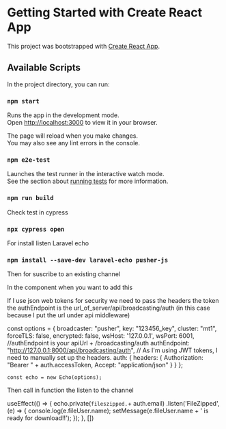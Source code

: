 # Getting Started with Create React App

This project was bootstrapped with [Create React App](https://github.com/facebook/create-react-app).

## Available Scripts

In the project directory, you can run:

### `npm start`

Runs the app in the development mode.\
Open [http://localhost:3000](http://localhost:3000) to view it in your browser.

The page will reload when you make changes.\
You may also see any lint errors in the console.

### `npm e2e-test`

Launches the test runner in the interactive watch mode.\
See the section about [running tests](https://facebook.github.io/create-react-app/docs/running-tests) for more information.

### `npm run build`

Check test in cypress
### `npx cypress open`


For install listen Laravel echo
### `npm install --save-dev laravel-echo pusher-js`

Then for suscribe to an existing channel

In the component when you want to add this

If I use json web tokens for security we need to pass the headers the token
the authEndpoint is the url_of_server/api/broadcasting/auth (in this case because I put the url under api middleware)

const options = {
                    broadcaster: "pusher",
                    key: "123456_key",
                    cluster: "mt1",
                    forceTLS: false,
                    encrypted: false,
                    wsHost: '127.0.0.1',
                    wsPort: 6001,
                    //authEndpoint is your apiUrl + /broadcasting/auth
                    authEndpoint: "http://127.0.0.1:8000/api/broadcasting/auth",
                    // As I'm using JWT tokens, I need to manually set up the headers.
                    auth: {
                    headers: {
                    Authorization: "Bearer " + auth.accessToken,
                    Accept: "application/json"
                    } 
        }
    };

    const echo = new Echo(options);

Then call in function the listen to the channel

useEffect(() => {
echo.private(`fileszipped.`+ auth.email)
            .listen('FileZipped', (e) => {
                    console.log(e.fileUser.name);
                    setMessage(e.fileUser.name + ' is ready for download!!');
            });
        }, [])

